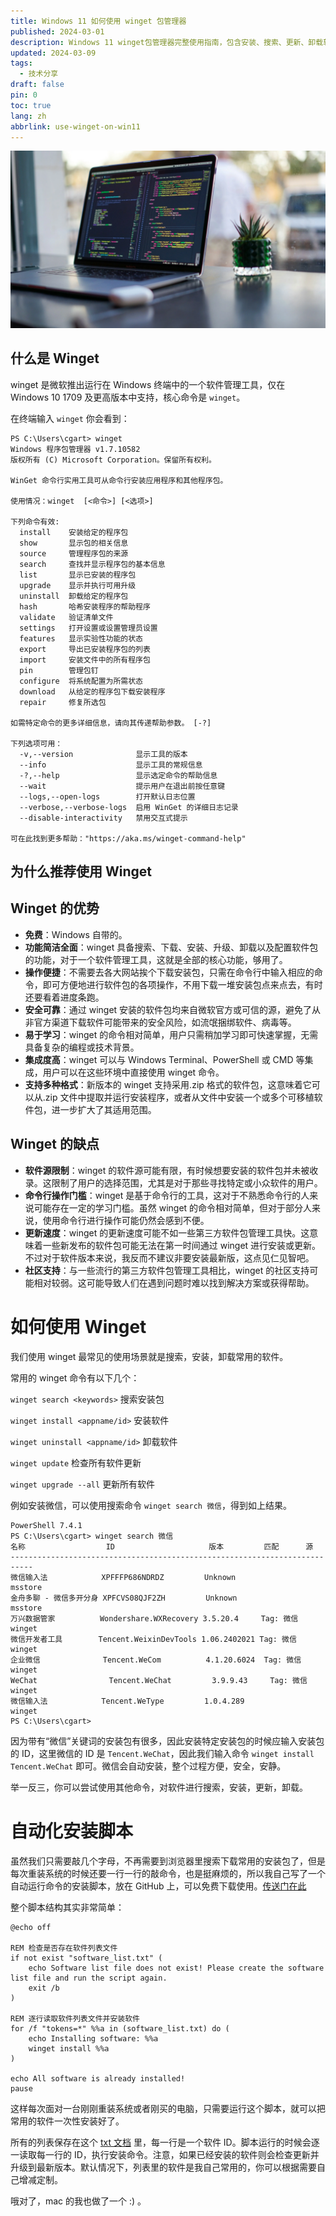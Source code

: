 ```yaml
---
title: Windows 11 如何使用 winget 包管理器
published: 2024-03-01
description: Windows 11 winget包管理器完整使用指南，包含安装、搜索、更新、卸载软件等核心功能，以及自动化脚本配置
updated: 2024-03-09
tags:
  - 技术分享
draft: false
pin: 0
toc: true
lang: zh
abbrlink: use-winget-on-win11
---
```


![封面](./_images/Windows%2011%20如何使用%20winget%20包管理器-1754567460839.webp)

## 什么是 Winget

winget 是微软推出运行在 Windows 终端中的一个软件管理工具，仅在 Windows 10 1709 及更高版本中支持，核心命令是 `winget`。

在终端输入 `winget` 你会看到：

```shell
PS C:\Users\cgart> winget
Windows 程序包管理器 v1.7.10582
版权所有 (C) Microsoft Corporation。保留所有权利。

WinGet 命令行实用工具可从命令行安装应用程序和其他程序包。

使用情况：winget  [<命令>] [<选项>]

下列命令有效:
  install    安装给定的程序包
  show       显示包的相关信息
  source     管理程序包的来源
  search     查找并显示程序包的基本信息
  list       显示已安装的程序包
  upgrade    显示并执行可用升级
  uninstall  卸载给定的程序包
  hash       哈希安装程序的帮助程序
  validate   验证清单文件
  settings   打开设置或设置管理员设置
  features   显示实验性功能的状态
  export     导出已安装程序包的列表
  import     安装文件中的所有程序包
  pin        管理包钉
  configure  将系统配置为所需状态
  download   从给定的程序包下载安装程序
  repair     修复所选包

如需特定命令的更多详细信息，请向其传递帮助参数。 [-?]

下列选项可用：
  -v,--version              显示工具的版本
  --info                    显示工具的常规信息
  -?,--help                 显示选定命令的帮助信息
  --wait                    提示用户在退出前按任意键
  --logs,--open-logs        打开默认日志位置
  --verbose,--verbose-logs  启用 WinGet 的详细日志记录
  --disable-interactivity   禁用交互式提示

可在此找到更多帮助："https://aka.ms/winget-command-help"
```

## 为什么推荐使用 Winget

## Winget 的优势

- **免费**：Windows 自带的。
- **功能简洁全面**：winget 具备搜索、下载、安装、升级、卸载以及配置软件包的功能，对于一个软件管理工具，这就是全部的核心功能，够用了。
- **操作便捷**：不需要去各大网站挨个下载安装包，只需在命令行中输入相应的命令，即可方便地进行软件包的各项操作，不用下载一堆安装包点来点去，有时还要看着进度条跑。
- **安全可靠**：通过 winget 安装的软件包均来自微软官方或可信的源，避免了从非官方渠道下载软件可能带来的安全风险，如流氓捆绑软件、病毒等。
- **易于学习**：winget 的命令相对简单，用户只需稍加学习即可快速掌握，无需具备复杂的编程或技术背景。
- **集成度高**：winget 可以与 Windows Terminal、PowerShell 或 CMD 等集成，用户可以在这些环境中直接使用 winget 命令。
- **支持多种格式**：新版本的 winget 支持采用.zip 格式的软件包，这意味着它可以从.zip 文件中提取并运行安装程序，或者从文件中安装一个或多个可移植软件包，进一步扩大了其适用范围。

## Winget 的缺点

- **软件源限制**：winget 的软件源可能有限，有时候想要安装的软件包并未被收录。这限制了用户的选择范围，尤其是对于那些寻找特定或小众软件的用户。
- **命令行操作门槛**：winget 是基于命令行的工具，这对于不熟悉命令行的人来说可能存在一定的学习门槛。虽然 winget 的命令相对简单，但对于部分人来说，使用命令行进行操作可能仍然会感到不便。
- **更新速度**：winget 的更新速度可能不如一些第三方软件包管理工具快。这意味着一些新发布的软件包可能无法在第一时间通过 winget 进行安装或更新。不过对于软件版本来说，我反而不建议非要安装最新版，这点见仁见智吧。
- **社区支持**：与一些流行的第三方软件包管理工具相比，winget 的社区支持可能相对较弱。这可能导致人们在遇到问题时难以找到解决方案或获得帮助。

# 如何使用 Winget

我们使用 winget 最常见的使用场景就是搜索，安装，卸载常用的软件。

常用的 winget 命令有以下几个：

`winget search <keywords>` 搜索安装包

`winget install <appname/id>` 安装软件

`winget uninstall <appname/id>` 卸载软件

`winget update` 检查所有软件更新

`winget upgrade --all` 更新所有软件

例如安装微信，可以使用搜索命令 `winget search 微信`，得到如上结果。

```shell
PowerShell 7.4.1
PS C:\Users\cgart> winget search 微信
名称                  ID                     版本         匹配      源
---------------------------------------------------------------------------
微信输入法            XPFFFP686NDRDZ         Unknown                msstore
金舟多聊 - 微信多开分身 XPFCVS08QJF2ZH         Unknown                msstore
万兴数据管家          Wondershare.WXRecovery 3.5.20.4     Tag: 微信 winget
微信开发者工具        Tencent.WeixinDevTools 1.06.2402021 Tag: 微信 winget
企业微信              Tencent.WeCom          4.1.20.6024  Tag: 微信 winget
WeChat                Tencent.WeChat         3.9.9.43     Tag: 微信 winget
微信输入法            Tencent.WeType         1.0.4.289              winget
PS C:\Users\cgart>
```

因为带有“微信”关键词的安装包有很多，因此安装特定安装包的时候应输入安装包的 ID，这里微信的 ID 是 `Tencent.WeChat`，因此我们输入命令 `winget install Tencent.WeChat` 即可。微信会自动安装，整个过程方便，安全，安静。

举一反三，你可以尝试使用其他命令，对软件进行搜索，安装，更新，卸载。

# 自动化安装脚本

虽然我们只需要敲几个字母，不再需要到浏览器里搜索下载常用的安装包了，但是每次重装系统的时候还要一行一行的敲命令，也是挺麻烦的，所以我自己写了一个自动运行命令的安装脚本，放在 GitHub 上，可以免费下载使用。[传送门在此](https://github.com/cgartlab/Software_Install_Script)

整个脚本结构其实非常简单：

```shell
@echo off

REM 检查是否存在软件列表文件
if not exist "software_list.txt" (
    echo Software list file does not exist! Please create the software list file and run the script again.
    exit /b
)

REM 逐行读取软件列表文件并安装软件
for /f "tokens=*" %%a in (software_list.txt) do (
    echo Installing software: %%a
    winget install %%a 
)

echo All software is already installed!
pause
```

这样每次面对一台刚刚重装系统或者刚买的电脑，只需要运行这个脚本，就可以把常用的软件一次性安装好了。

所有的列表保存在这个 [txt 文档](https://github.com/cgartlab/Software_Install_Script/blob/main/Windows/software_list.txt) 里，每一行是一个软件 ID。脚本运行的时候会逐一读取每一行的 ID，执行安装命令。注意，如果已经安装的软件则会检查更新并升级到最新版本。默认情况下，列表里的软件是我自己常用的，你可以根据需要自己增减定制。

哦对了，mac 的我也做了一个 :) 。